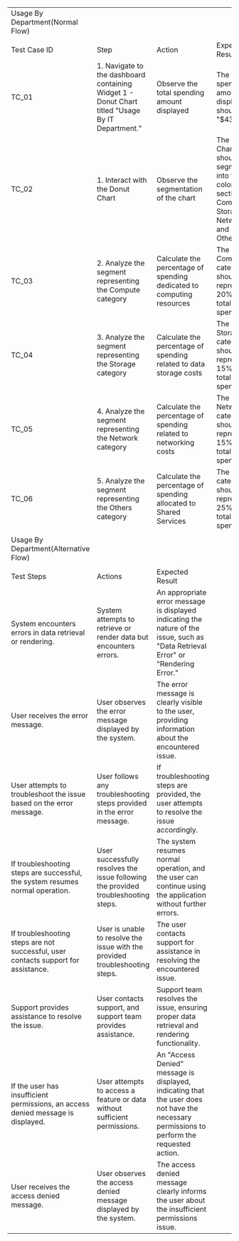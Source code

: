 | | | | |
|-|-|-|-|
|Usage By Department(Normal Flow)| | | |
| | | | |
|Test Case ID|Step|Action|Expected Result|
|TC_01|1. Navigate to the dashboard containing Widget 1 - Donut Chart titled "Usage By IT Department."|Observe the total spending amount displayed|The total spending amount displayed should be "$43,000."|
|TC_02|1. Interact with the Donut Chart|Observe the segmentation of the chart|The Donut Chart should be segmented into four colored sections: Compute, Storage, Network, and Others.|
|TC_03|2. Analyze the segment representing the Compute category|Calculate the percentage of spending dedicated to computing resources|The Compute category should represent 20% of the total spending.|
|TC_04|3. Analyze the segment representing the Storage category|Calculate the percentage of spending related to data storage costs|The Storage category should represent 15% of the total spending.|
|TC_05|4. Analyze the segment representing the Network category|Calculate the percentage of spending related to networking costs|The Network category should represent 15% of the total spending.|
|TC_06|5. Analyze the segment representing the Others category|Calculate the percentage of spending allocated to Shared Services|The Others category should represent 25% of the total spending.|
| | | | |
|Usage By Department(Alternative Flow)| | | |
| | | | |
|Test Steps|Actions|Expected Result| |
|System encounters errors in data retrieval or rendering.|System attempts to retrieve or render data but encounters errors.|An appropriate error message is displayed indicating the nature of the issue, such as "Data Retrieval Error" or "Rendering Error."| |
|User receives the error message.|User observes the error message displayed by the system.|The error message is clearly visible to the user, providing information about the encountered issue.| |
|User attempts to troubleshoot the issue based on the error message.|User follows any troubleshooting steps provided in the error message.|If troubleshooting steps are provided, the user attempts to resolve the issue accordingly.| |
|If troubleshooting steps are successful, the system resumes normal operation.|User successfully resolves the issue following the provided troubleshooting steps.|The system resumes normal operation, and the user can continue using the application without further errors.| |
|If troubleshooting steps are not successful, user contacts support for assistance.|User is unable to resolve the issue with the provided troubleshooting steps.|The user contacts support for assistance in resolving the encountered issue.| |
|Support provides assistance to resolve the issue.|User contacts support, and support team provides assistance.|Support team resolves the issue, ensuring proper data retrieval and rendering functionality.| |
|If the user has insufficient permissions, an access denied message is displayed.|User attempts to access a feature or data without sufficient permissions.|An "Access Denied" message is displayed, indicating that the user does not have the necessary permissions to perform the requested action.| |
|User receives the access denied message.|User observes the access denied message displayed by the system.|The access denied message clearly informs the user about the insufficient permissions issue.| |
